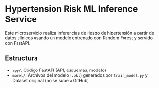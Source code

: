 # Hypertension Risk ML Inference Service

Este microservicio realiza inferencias de riesgo de hipertensión a partir de datos clínicos usando un modelo entrenado con Random Forest y servido con FastAPI.

## Estructura
- `app/`: Código FastAPI (API, esquemas, modelo)
- `model/`: Archivos del modelo (`.pkl`) generados por `train_model.py` y Dataset original (no se sube a GitHub)